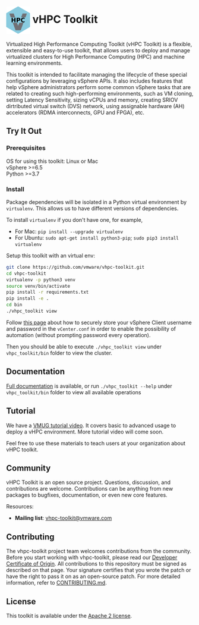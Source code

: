 # <img src="docs/img/hpc-logo400.png" width="64" valign="middle" alt="vhpclogo"/> vHPC Toolkit

Virtualized High Performance Computing Toolkit (vHPC Toolkit) is a flexible, extensible and easy-to-use toolkit, that allows users to deploy and manage virtualized clusters for High Performance Computing (HPC) and machine learning environments.

[comment]: <> (Due to their extreme demand on performance, HPC workloads often have much 
more intensive resource requirements than those workloads found in the 
typical enterprise. For example, HPC commonly leverages hardware 
accelerators, such as GPU and FPGA for compute as well as RDMA 
interconnects, which require special vSphere configurations. )

This toolkit is intended to facilitate managing the lifecycle of these 
special configurations by leveraging vSphere APIs. It also includes features 
that help vSphere administrators perform some common vSphere tasks that are 
related to creating such high-performing environments, such as VM cloning, 
setting Latency Sensitivity, sizing vCPUs and memory, creating SRIOV dirtributed virtual switch (DVS) network, using assignable hardware (AH) accelerators (RDMA interconnects, GPU and FPGA), etc.

## Try It Out

### Prerequisites

OS for using this toolkit: Linux or Mac <br/>
vSphere >=6.5 <br/>
Python >=3.7 <br/> 

### Install 

Package dependencies will be isolated in a Python virtual environment by 
```virtualenv```. This 
allows us to have different versions of dependencies. 

To install ```virtualenv``` if you don't have one, for example, 

- For Mac: 
```pip install --upgrade virtualenv```
- For Ubuntu: 
```sudo apt-get install python3-pip```; ```sudo pip3 install virtualenv```


Setup this toolkit with an virtual env:
 
```bash 
git clone https://github.com/vmware/vhpc-toolkit.git
cd vhpc-toolkit
virtualenv -p python3 venv
source venv/bin/activate
pip install -r requirements.txt
pip install -e .
cd bin
./vhpc_toolkit view
```

Follow [this page](https://vmware.github.io/vhpc-toolkit/#/install) about how to securely store your vSphere Client username and password in the ```vCenter.conf``` in order to enable the possibility of automation (without prompting password every operation).

Then you should be able to execute ```./vhpc_toolkit view``` under `vhpc_toolkit/bin` folder to view the cluster. 

## Documentation
[Full documentation](https://vmware.github.io/vhpc-toolkit/#/) is available, or run `./vhpc_toolkit --help` under `vhpc_toolkit/bin` folder to view all available 
operations

## Tutorial
We have a [VMUG tutorial video](https://innovatisgroup.zoom.us/rec/play/C1p-AylB9TI9VNwVhRD3hhLdOSp8Xq7t7EDvzCbACaUdEvC-KAyC5B4erMBaN2qtx7usJJCigPON2cti.-Ss9SBxRSyirtzM9?continueMode=true). It covers basic to advanced usage to deploy a vHPC environment. 
More tutorial video will come soon.

Feel free to use these materials to teach users at your organization about vHPC toolkit.

## Community
vHPC Toolkit is an open source project. Questions, discussion, and contributions are welcome. Contributions can be anything from new packages to bugfixes, documentation, or even new core features.

Resources:

* **Mailing list**: [vhpc-toolkit@vmware.com](vhpc-toolkit@vmware.com)

## Contributing

The vhpc-toolkit project team welcomes contributions from the community. Before you start working with vhpc-toolkit, please
read our [Developer Certificate of Origin](https://cla.vmware.com/dco). All contributions to this repository must be
signed as described on that page. Your signature certifies that you wrote the patch or have the right to pass it on
as an open-source patch. For more detailed information, refer to [CONTRIBUTING.md](https://vmware.github.io/vhpc-toolkit/#/contribute).

## License

This toolkit is available under the [Apache 2 license](https://vmware.github.io/vhpc-toolkit/#/license).
